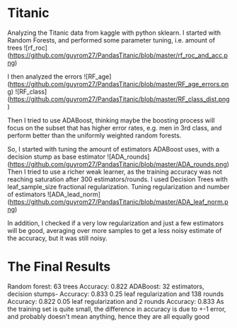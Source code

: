 # Titanic
Analyzing the Titanic data from kaggle with python sklearn.
I started with Random Forests, and performed some parameter tuning, i.e. amount of trees
![rf_roc]
(https://github.com/guyrom27/PandasTitanic/blob/master/rf_roc_and_acc.png)

I then analyzed the errors
![RF_age]
(https://github.com/guyrom27/PandasTitanic/blob/master/RF_age_errors.png)
![RF_class]
(https://github.com/guyrom27/PandasTitanic/blob/master/RF_class_dist.png)

Then I tried to use ADABoost, thinking maybe the boosting process will focus on the subset that has higher error rates, e.g. men in 3rd class, and perform better than the uniformly weighted random forests.

So, I started with tuning the amount of estimators ADABoost uses, with a decision stump as base estimator
![ADA_rounds]
(https://github.com/guyrom27/PandasTitanic/blob/master/ADA_rounds.png)
Then I tried to use a richer weak learner, as the training accuracy was not reaching saturation after 300 estimators/rounds. I used Decision Trees with leaf_sample_size fractional regularization. Tuning regularization and number of estimators
![ADA_lead_norm]
(https://github.com/guyrom27/PandasTitanic/blob/master/ADA_leaf_norm.png)

In addition, I checked if a very low regularization and just a few estimators will be good, averaging over more samples to get a less noisy estimate of the accuracy, but it was still noisy.

# The Final Results
Random forest: 63 trees Accuracy: 0.822
ADABoost:
32 estimators, decision stumps- Accuracy: 0.833
0.25 leaf regularization and 138 rounds Accuracy: 0.822
0.05 leaf regularization and 2 rounds Accuracy: 0.833
As the training set is quite small, the difference in accuracy is due to +-1 error, and probably doesn't mean anything, hence they are all equally good